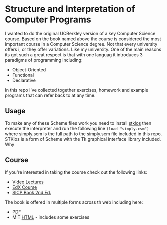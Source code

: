 # Structure and Interpretation of Computer Programs

I wanted to do the original UCBerkley version of a key Computer Science course. Based on the book named above the course is considered the most important course in a Computer Science degree. Not that every university offers i, or they offer variations. Like my university. One of the main reasons its got such a great respect is that with one languag it introduces 3 paradigms of programming including:
* Object-Oriented
* Functional
* Declarative

In this repo I've collected together exercises, homework and example programs that  can refer back to at any time.

## Usage

To make any of these Scheme files work you need to install [stklos](https://www.stklos.net/) then execute the interpreter and run the following line ```(load "simply.csm")``` where simply.scm is the full path to the simply.scm file included in this repo. STKlos is a form of Scheme with the Tk graphical interface library included. Why 

## Course

If you're interested in taking the course check out the following links:
* [Video Lectures](https://www.youtube.com/playlist?list=PLhMnuBfGeCDNgVzLPxF9o5UNKG1b-LFY9)
* [EdX Course](https://edge.edx.org/courses/uc-berkeley/cs61as-1x/SICP/about)
* [SICP Book 2nd Ed.](https://opendocs.github.io/sicp/sicp.pdf)

The book is offered in multiple forms across th web including here:
* [PDF](https://opendocs.github.io/sicp/sicp.pdf)
* MIT [HTML](https://mitpress.mit.edu/sites/default/files/sicp/full-text/book/book.html) - includes some exercises
